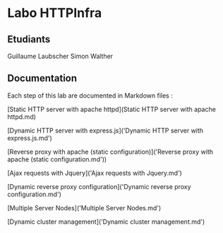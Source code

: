 # Labo HTTPInfra

## Etudiants
Guillaume Laubscher
Simon Walther

## Documentation
Each step of this lab are documented in Markdown files :

[Static HTTP server with apache httpd](Static HTTP server with apache httpd.md)

[Dynamic HTTP server with express.js]('Dynamic HTTP server with express.js.md')

[Reverse proxy with apache (static configuration)]('Reverse proxy with apache (static configuration.md'))

[Ajax requests with Jquery]('Ajax requests with Jquery.md')

[Dynamic reverse proxy configuration]('Dynamic reverse proxy configuration.md')

[Multiple Server Nodes]('Multiple Server Nodes.md')

[Dynamic cluster management]('Dynamic cluster management.md')




